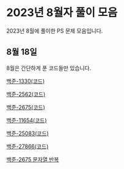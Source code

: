 # 2023년 8월자 풀이 모음 #

2023년 8월에 풀이한 PS 문제 모음입니다.

## 8월 18일 ##

8월은 간단하게 푼 코드들만 있습니다.

[백준-1330(코드)](20230818/1330.cpp)

[백준-2562(코드)](20230818/2562.cpp)

[백준-2675(코드)](20230818/2675.cpp)

[백준-11654(코드)](20230818/11654.cpp)

[백준-25083(코드)](20230818/25083.cpp)

[백준-27866(코드)](20230818/27866.cpp)

[백준-2675 문자열 반복](20230818/백준-2675%20문자열%20반복.md)

